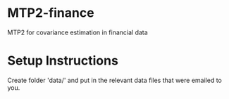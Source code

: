 # MTP2-finance
MTP2 for covariance estimation in financial data

# Setup Instructions

Create folder 'data/' and put in the relevant data files that were emailed to you. 
